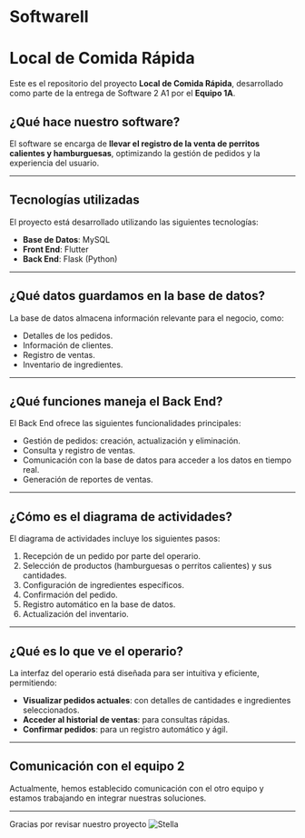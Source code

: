 # SoftwareII
# Local de Comida Rápida

Este es el repositorio del proyecto **Local de Comida Rápida**, desarrollado como parte de la entrega de Software 2 A1 por el **Equipo 1A**.

## ¿Qué hace nuestro software?

El software se encarga de **llevar el registro de la venta de perritos calientes y hamburguesas**, optimizando la gestión de pedidos y la experiencia del usuario.

---

## Tecnologías utilizadas

El proyecto está desarrollado utilizando las siguientes tecnologías:

- **Base de Datos**: MySQL
- **Front End**: Flutter
- **Back End**: Flask (Python)

---

## ¿Qué datos guardamos en la base de datos?

La base de datos almacena información relevante para el negocio, como:

- Detalles de los pedidos.
- Información de clientes.
- Registro de ventas.
- Inventario de ingredientes.

---

## ¿Qué funciones maneja el Back End?

El Back End ofrece las siguientes funcionalidades principales:

- Gestión de pedidos: creación, actualización y eliminación.
- Consulta y registro de ventas.
- Comunicación con la base de datos para acceder a los datos en tiempo real.
- Generación de reportes de ventas.

---

## ¿Cómo es el diagrama de actividades?

El diagrama de actividades incluye los siguientes pasos:

1. Recepción de un pedido por parte del operario.
2. Selección de productos (hamburguesas o perritos calientes) y sus cantidades.
3. Configuración de ingredientes específicos.
4. Confirmación del pedido.
5. Registro automático en la base de datos.
6. Actualización del inventario.

---

## ¿Qué es lo que ve el operario?

La interfaz del operario está diseñada para ser intuitiva y eficiente, permitiendo:

- **Visualizar pedidos actuales**: con detalles de cantidades e ingredientes seleccionados.
- **Acceder al historial de ventas**: para consultas rápidas.
- **Confirmar pedidos**: para un registro automático y ágil.

---

## Comunicación con el equipo 2

Actualmente, hemos establecido comunicación con el otro equipo y estamos trabajando en integrar nuestras soluciones.

---

Gracias por revisar nuestro proyecto
![Stella](https://github.com/user-attachments/assets/bde43503-8ead-451c-932b-9d204ca11b1b)


